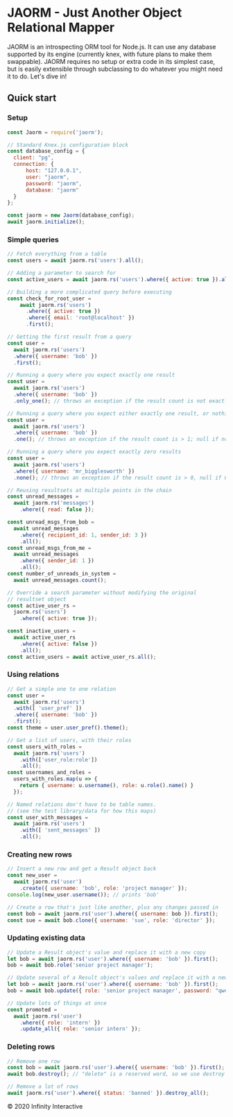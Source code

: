 # JAORM - Just Another Object Relational Mapper

JAORM is an introspecting ORM tool for Node.js. It can use any database supported by its engine (currently knex, with future plans to make them swappable). JAORM requires no setup or extra code in its simplest case, but is easily extensible through subclassing to do whatever you might need it to do. Let's dive in!

## Quick start

### Setup

```javascript
const Jaorm = require('jaorm');

// Standard Knex.js configuration block
const database_config = {
  client: "pg",
  connection: {
      host: "127.0.0.1",
      user: "jaorm",
      password: "jaorm",
      database: "jaorm"
  }
};

const jaorm = new Jaorm(database_config);
await jaorm.initialize();
```

### Simple queries

```javascript
// Fetch everything from a table
const users = await jaorm.rs('users').all();
```

```javascript
// Adding a parameter to search for
const active_users = await jaorm.rs('users').where({ active: true }).all();
```

```javascript
// Building a more complicated query before executing
const check_for_root_user =
    await jaorm.rs('users')
      .where({ active: true })
      .where({ email: 'root@localhost' })
      .first();
```

```javascript
// Getting the first result from a query
const user =
  await jaorm.rs('users')
  .where({ username: 'bob' })
  .first();
```

```javascript
// Running a query where you expect exactly one result
const user =
  await jaorm.rs('users')
  .where({ username: 'bob' })
  .only_one(); // throws an exception if the result count is not exactly 1
```

```javascript
// Running a query where you expect either exactly one result, or nothing
const user =
  await jaorm.rs('users')
  .where({ username: 'bob' })
  .one(); // throws an exception if the result count is > 1; null if no results
```

```javascript
// Running a query where you expect exactly zero results
const user =
  await jaorm.rs('users')
  .where({ username: 'mr_bigglesworth' })
  .none(); // throws an exception if the result count is > 0, null if 0
```

```javascript
// Reusing resultsets at multiple points in the chain
const unread_messages =
  await jaorm.rs('messages')
    .where({ read: false });

const unread_msgs_from_bob =
  await unread_messages
    .where({ recipient_id: 1, sender_id: 3 })
    .all();
const unread_msgs_from_me =
  await unread_messages
    .where({ sender_id: 1 })
    .all();
const number_of_unreads_in_system =
  await unread_messages.count();
```

```javascript
// Override a search parameter without modifying the original
// resultset object
const active_user_rs =
  jaorm.rs('users')
    .where({ active: true });

const inactive_users =
  await active_user_rs
    .where({ active: false })
    .all();
const active_users = await active_user_rs.all();
```

### Using relations

```javascript
// Get a simple one to one relation
const user =
  await jaorm.rs('users')
  .with([ 'user_pref' ])
  .where({ username: 'bob' })
  .first();
const theme = user.user_pref().theme();
```

```javascript
// Get a list of users, with their roles
const users_with_roles =
  await jaorm.rs('users')
    .with(['user_role:role'])
    .all();
const usernames_and_roles =
  users_with_roles.map(u => {
    return { username: u.username(), role: u.role().name() }
  });
```

```javascript
// Named relations don't have to be table names.
// (see the test library/data for how this maps)
const user_with_messages =
  await jaorm.rs('users')
    .with([ 'sent_messages' ])
    .all();
```

### Creating new rows

```javascript
// Insert a new row and get a Result object back
const new_user =
  await jaorm.rs('user')
    .create({ username: 'bob', role: 'project manager' });
console.log(new_user.username()); // prints 'bob'
```

```javascript
// Create a row that's just like another, plus any changes passed in
const bob = await jaorm.rs('user').where({ username: bob }).first();
const sue = await bob.clone({ username: 'sue', role: 'director' });
```

### Updating existing data

```javascript
// Update a Result object's value and replace it with a new copy
let bob = await jaorm.rs('user').where({ username: 'bob' }).first();
bob = await bob.role('senior project manager');
```

```javascript
// Update several of a Result object's values and replace it with a new copy
let bob = await jaorm.rs('user').where({ username: 'bob' }).first();
bob = await bob.update({ role: 'senior project manager', password: "qwerty" });
```

```javascript
// Update lots of things at once
const promoted =
  await jaorm.rs('user')
    .where({ role: 'intern' })
    .update_all({ role: 'senior intern' });
```

### Deleting rows

```javascript
// Remove one row
const bob = await jaorm.rs('user').where({ username: 'bob' }).first();
await bob.destroy(); // "delete" is a reserved word, so we use destroy
```

```javascript
// Remove a lot of rows
await jaorm.rs('user').where({ status: 'banned' }).destroy_all();
```

&copy; 2020 Infinity Interactive
